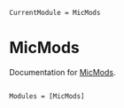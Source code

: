 ```@meta
CurrentModule = MicMods
```

# MicMods

Documentation for [MicMods](https://github.com/bgctw/MicMods.jl).

```@index
```

```@autodocs
Modules = [MicMods]
```
